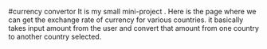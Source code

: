 #currency convertor
It is my small mini-project .
Here is the page where we can get the exchange rate of currency for various countries.
it basically takes input amount from the user and convert that amount from one country to another country selected.
